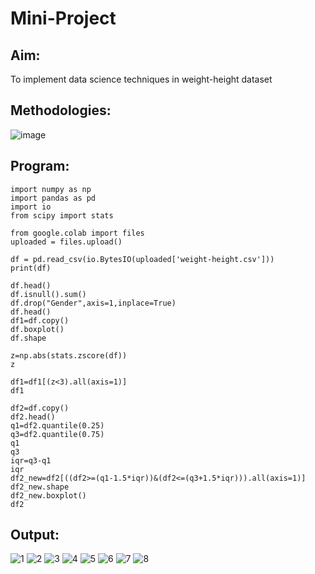 # Mini-Project
## Aim: 
To implement data science techniques in weight-height dataset
## Methodologies:
![image](https://user-images.githubusercontent.com/53014593/204821149-4a41b6b8-5dfa-4f21-8601-4e3e5df75137.png)
## Program:
~~~
import numpy as np
import pandas as pd
import io
from scipy import stats

from google.colab import files
uploaded = files.upload()

df = pd.read_csv(io.BytesIO(uploaded['weight-height.csv']))
print(df)

df.head()
df.isnull().sum()
df.drop("Gender",axis=1,inplace=True)
df.head()
df1=df.copy()
df.boxplot()
df.shape

z=np.abs(stats.zscore(df))
z

df1=df1[(z<3).all(axis=1)]
df1

df2=df.copy()
df2.head()
q1=df2.quantile(0.25)
q3=df2.quantile(0.75)
q1
q3
iqr=q3-q1
iqr
df2_new=df2[((df2>=(q1-1.5*iqr))&(df2<=(q3+1.5*iqr))).all(axis=1)]
df2_new.shape
df2_new.boxplot()
df2
~~~
## Output:
![1](https://user-images.githubusercontent.com/53014593/204822712-ce726fdd-f13e-4ae8-8d8f-9eb75797e287.png)
![2](https://user-images.githubusercontent.com/53014593/204822792-af60c31d-7f48-4981-ab8c-48d220bc0af9.png)
![3](https://user-images.githubusercontent.com/53014593/204822837-6b834cb9-143b-40b4-ab50-09fc2710f1bb.png)
![4](https://user-images.githubusercontent.com/53014593/204822893-833d04e7-3335-4dff-b711-309021181516.png)
![5](https://user-images.githubusercontent.com/53014593/204822909-00481f75-4531-4a27-bb56-8d357b4a1a96.png)
![6](https://user-images.githubusercontent.com/53014593/204822921-44e215d2-ca62-4066-9067-09de2ac91076.png)
![7](https://user-images.githubusercontent.com/53014593/204822942-47624127-351c-4d6d-b15d-70fd3309e4af.png)
![8](https://user-images.githubusercontent.com/53014593/204822948-7adcc515-4fda-4194-ac49-ad5fa9802cfc.png)



